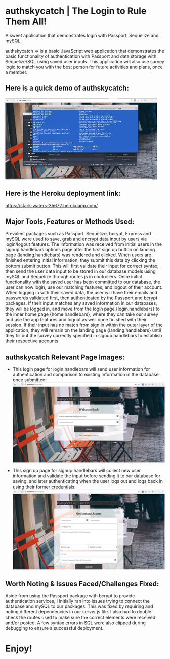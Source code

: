 # authskycatch | The Login to Rule Them All!

A sweet application that demonstrates login with Passport, Sequelize and mySQL.

authskycatch => is a basic JavaScript web application that demonstrates the basic functionality of authentication with Passport and data storage with Sequelize/SQL using saved user inputs. This application will also use survey logic to match you with the best person for future activities and plans, once a member.

## Here is a quick demo of authskycatch:
![alt text](./public/assets/images/authskycatch.gif)

## Here is the Heroku deployment link:
https://stark-waters-35672.herokuapp.com/

## Major Tools, Features or Methods Used:
Prevalent packages such as Passport, Sequelize, bcrypt, Express and mySQL were used to save, grab and encrypt data input by users via login/logout features. The information was received from initial users in the signup.handlebars options page after the first sign up button on landing page {landing.handlebars} was rendered and clicked. When users are finished entering initial information, they submit this data by clicking the bottom submit button. This will first validate their input for correct syntax, then send the user data input to be stored in our database models using mySQL and Sequelize through routes.js in controllers. Once initial functionality with the saved user has been committed to our database, the user can now login, use our matching features, and logout of their account. When logging in with their saved data, the user will have their emails and passwords validated first, then authenticated by the Passport and bcrypt packages. If their input matches any saved information in our databases, they will be logged in, and move from the login page {login.handlebars} to the inner home page {home.handlebars}, where they can take our survey and use the app features and logout as well once finished with their session. If their input has no match from sign in within the outer layer of the application, they will remain on the landing page {landing.handlebars} until they fill out the survey correctly specified in signup.handlebars to establish their respective accounts.

## authskycatch Relevant Page Images:
* This login page for login.handlebars will send user information for authentication and comparison to existing information in the database once submitted:
![alt text](./public/assets/images/signin.png)

* This sign up page for signup.handlebars will collect new user information and validate the input before sending it to our database for saving, and later authenticating when the user logs out and logs back in using their former credentials:
![alt text](./public/assets/images/signup.png)

## Worth Noting & Issues Faced/Challenges Fixed:
Aside from using the Passport package with bcrypt to provide authentication services, I initially ran into issues trying to connect the database and mySQL to our packages. This was fixed by requiring and noting different dependencies in our server.js file. I also had to double check the routes used to make sure the correct elements were received and/or posted. A few syntax errors in SQL were also clipped during debugging to ensure a successful deployment.

# Enjoy!  
